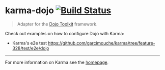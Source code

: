 # karma-dojo  [![Build Status](https://travis-ci.org/garcimouche/karma-dojo.png?branch=master)](https://travis-ci.org/karma-dojo)

> Adapter for the [Dojo Toolkit](http://http://dojotoolkit.org/) framework.

Check out examples on how to configure Dojo with Karma:
- Karma's e2e test https://github.com/garcimouche/karma/tree/feature-328/test/e2e/dojo

----

For more information on Karma see the [homepage].


[homepage]: http://karma-runner.github.io/
